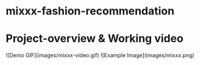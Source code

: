 # mixxx-fashion-recommendation

<h1>Project-overview & Working video</h1>
![Demo GIF](images/mixxx-video.gif)
![Example Image](images/mixxx.png)
